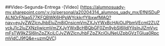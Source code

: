 ##Video-Segunda-Entrega
-[Video] (https://alumnosuady-my.sharepoint.com/:v:/g/personal/a20204314_alumnos_uady_mx/EfNISDuPALNOrFNaq577KFQBWK6HPpWYckkrfYlbxwfMAQ?nav=eyJyZWZlcnJhbEluZm8iOnsicmVmZXJyYWxBcHAiOiJPbmVEcml2ZUZvckJ1c2luZXNzIiwicmVmZXJyYWxBcHBQbGF0Zm9ybSI6IldlYiIsInJlZmVycmFsTW9kZSI6InZpZXciLCJyZWZlcnJhbFZpZXciOiJNeUZpbGVzTGlua0RpcmVjdCJ9fQ&e=uzmQVC)
